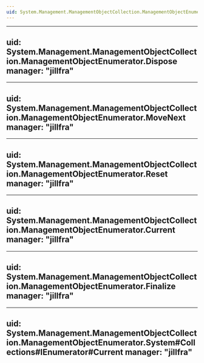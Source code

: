 ```yaml
---
uid: System.Management.ManagementObjectCollection.ManagementObjectEnumerator
---
```


---
uid: System.Management.ManagementObjectCollection.ManagementObjectEnumerator.Dispose
manager: "jillfra"
---

---
uid: System.Management.ManagementObjectCollection.ManagementObjectEnumerator.MoveNext
manager: "jillfra"
---

---
uid: System.Management.ManagementObjectCollection.ManagementObjectEnumerator.Reset
manager: "jillfra"
---

---
uid: System.Management.ManagementObjectCollection.ManagementObjectEnumerator.Current
manager: "jillfra"
---

---
uid: System.Management.ManagementObjectCollection.ManagementObjectEnumerator.Finalize
manager: "jillfra"
---

---
uid: System.Management.ManagementObjectCollection.ManagementObjectEnumerator.System#Collections#IEnumerator#Current
manager: "jillfra"
---

